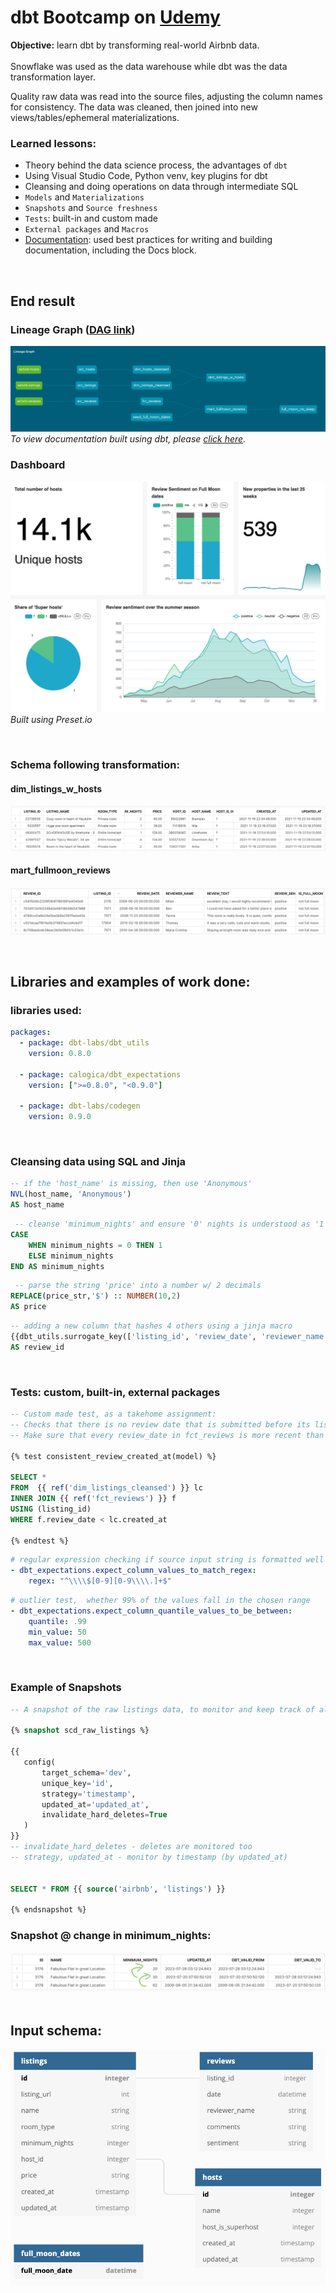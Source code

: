 # dbt Bootcamp on [Udemy](https://www.udemy.com/course/complete-dbt-data-build-tool-bootcamp-zero-to-hero-learn-dbt)


**Objective:**  learn dbt by transforming real-world Airbnb data.
</br>
</br>
Snowflake was used as the data warehouse while dbt was the data transformation layer.

Quality raw data was read into the source files, adjusting the column names for consistency. The data was cleaned, then joined into new views/tables/ephemeral materializations.
</br>

### Learned lessons:
* Theory behind the data science process, the advantages of `dbt`
* Using Visual Studio Code, Python venv, key plugins for dbt
* Cleansing and doing operations on data through intermediate SQL
* `Models` and `Materializations`
* `Snapshots` and `Source freshness`
* `Tests`: built-in and custom made
* `External packages` and `Macros`
* [Documentation](https://ursumarius.github.io/dbt-bootcamp-course/#!/model/model.dbtbootcamp.dim_hosts_cleansed): used best practices for writing and building documentation, including the Docs block.
</br>

## End result
### Lineage Graph ([DAG link](https://ursumarius.github.io/dbt-bootcamp-course/#!/model/model.dbtbootcamp.dim_hosts_cleansed?g_v=1))

![lineage graph](dbtbootcamp/assets/lineage_graph.png)
_To view documentation built using dbt, please [click here](https://ursumarius.github.io/dbt-bootcamp-course/#!/model/model.dbtbootcamp.dim_hosts_cleansed)._


### Dashboard

![dashboard summary](dbtbootcamp/assets/dashboard-dbt-airbnb-summary.png)
</br>
_Built using Preset.io_

</br>

### Schema following transformation:
#### dim_listings_w_hosts
![dim_listings_w_hosts](dbtbootcamp/assets/dim_listings_w_hosts.png)
#### mart_fullmoon_reviews
![mart_fullmoon_reviews](dbtbootcamp/assets/mart_fullmoon_reviews.png)

</br>

## Libraries and examples of work done:
### libraries used:
```yaml
packages:
  - package: dbt-labs/dbt_utils
    version: 0.8.0

  - package: calogica/dbt_expectations
    version: [">=0.8.0", "<0.9.0"]

  - package: dbt-labs/codegen
    version: 0.9.0

```
</br>

### Cleansing data using SQL and Jinja
```sql
-- if the 'host_name' is missing, then use 'Anonymous'
NVL(host_name, 'Anonymous')
AS host_name
```
```sql
 -- cleanse 'minimum_nights' and ensure '0' nights is understood as '1'
CASE
    WHEN minimum_nights = 0 THEN 1
    ELSE minimum_nights
END AS minimum_nights
```
```sql
 -- parse the string 'price' into a number w/ 2 decimals
REPLACE(price_str,'$') :: NUMBER(10,2)
AS price
```
```sql
-- adding a new column that hashes 4 others using a jinja macro
{{dbt_utils.surrogate_key(['listing_id', 'review_date', 'reviewer_name', 'review_text'])}}
AS review_id

```
</br>

### Tests: custom, built-in, external packages

```sql
-- Custom made test, as a takehome assignment:
-- Checks that there is no review date that is submitted before its listing was created
-- Make sure that every review_date in fct_reviews is more recent than the associated created_at in dim_listings_cleansed

{% test consistent_review_created_at(model) %}

SELECT *
FROM  {{ ref('dim_listings_cleansed') }} lc
INNER JOIN {{ ref('fct_reviews') }} f
USING (listing_id)
WHERE f.review_date < lc.created_at

{% endtest %}
```

```yaml
# regular expression checking if source input string is formatted well
- dbt_expectations.expect_column_values_to_match_regex:
	regex: "^\\\\$[0-9][0-9\\\\.]+$"
```

```yaml
# outlier test,  whether 99% of the values fall in the chosen range
- dbt_expectations.expect_column_quantile_values_to_be_between:
	quantile: .99
	min_value: 50
	max_value: 500
```
</br>

### Example of Snapshots
```sql
-- A snapshot of the raw listings data, to monitor and keep track of all past versions

{% snapshot scd_raw_listings %}

{{
   config(
       target_schema='dev',
       unique_key='id',
       strategy='timestamp',
       updated_at='updated_at',
       invalidate_hard_deletes=True
   )
}}
-- invalidate_hard_deletes - deletes are monitored too
-- strategy, updated_at - monitor by timestamp (by updated_at)


SELECT * FROM {{ source('airbnb', 'listings') }}

{% endsnapshot %}
```
### Snapshot @ change in minimum_nights:
![scd_raw_listings](dbtbootcamp/assets/snapshot-scd_raw_listings.png)
</br>
</br>

## Input schema:
![input schema](dbtbootcamp/assets/input_schema.png)




